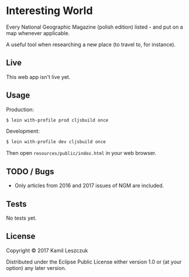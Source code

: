 # Interesting World

Every National Geographic Magazine (polish edition) listed - and put on a map whenever applicable.

A useful tool when researching a new place (to travel to, for instance).

## Live

This web app isn't live yet.

## Usage

Production:

```bash
$ lein with-profile prod cljsbuild once
```

Development:

```bash
$ lein with-profile dev cljsbuild once
```

Then open `resources/public/index.html` in your web browser.

## TODO / Bugs

- Only articles from 2016 and 2017 issues of NGM are included.

## Tests

No tests yet.

## License

Copyright © 2017 Kamil Leszczuk

Distributed under the Eclipse Public License either version 1.0 or (at your option) any later version.

